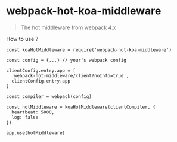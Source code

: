 # webpack-hot-koa-middleware

> The hot middleware from webpack 4.x

How to use ?

```
const koaHotMiddleware = require('webpack-hot-koa-middleware')

const config = {...} // your's webpack config

clientConfig.entry.app = [
  'webpack-hot-middleware/client?noInfo=true',
  clientConfig.entry.app
]

const compiler = webpack(config)

const hotMiddleware = koaHotMiddleware(clientCompiler, {
  heartbeat: 5000,
  log: false
})

app.use(hotMiddleware)
```